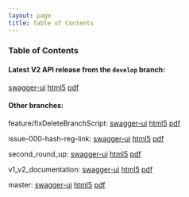 ```yaml
---
layout: page
title: Table of Contents
---
```

### Table of Contents
#### Latest V2 API release from the `develop` branch:
[swagger-ui](preview/develop/docs/web_deploy/swagger-ui)
[html5](preview/develop/docs/html5)
[pdf](preview/develop/docs/pdf/index.pdf)

#### Other branches:

feature/fixDeleteBranchScript: 
[swagger-ui](preview/feature/fixDeleteBranchScript/docs/web_deploy/swagger-ui)
[html5](preview/feature/fixDeleteBranchScript/docs/html5)
[pdf](preview/feature/fixDeleteBranchScript/docs/pdf/index.pdf)

issue-000-hash-reg-link: 
[swagger-ui](preview/issue-000-hash-reg-link/docs/web_deploy/swagger-ui)
[html5](preview/issue-000-hash-reg-link/docs/html5)
[pdf](preview/issue-000-hash-reg-link/docs/pdf/index.pdf)

second_round_up: 
[swagger-ui](preview/second_round_up/docs/web_deploy/swagger-ui)
[html5](preview/second_round_up/docs/html5)
[pdf](preview/second_round_up/docs/pdf/index.pdf)

v1_v2_documentation: 
[swagger-ui](preview/v1_v2_documentation/docs/web_deploy/swagger-ui)
[html5](preview/v1_v2_documentation/docs/html5)
[pdf](preview/v1_v2_documentation/docs/pdf/index.pdf)

master: 
[swagger-ui](preview/master/docs/web_deploy/swagger-ui)
[html5](preview/master/docs/html5)
[pdf](preview/master/docs/pdf/index.pdf)
